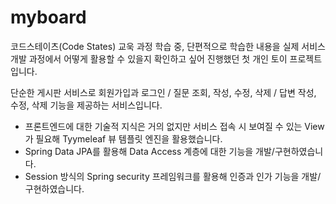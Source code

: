# myboard

코드스테이츠(Code States) 교욱 과정 학습 중, 단편적으로 학습한 내용을 실제 서비스 개발 과정에서 어떻게 활용할 수 있을지 확인하고 싶어 진행했던 첫 개인 토이 프로젝트 입니다. 


단순한 게시판 서비스로
회원가입과 로그인 / 질문 조회, 작성, 수정, 삭제 / 답변 작성, 수정, 삭제 기능을 제공하는 서비스입니다. 


- 프론트엔드에 대한 기술적 지식은 거의 없지만 서비스 접속 시 보여질 수 있는 View가 필요해 Tyymeleaf 뷰 템플릿 엔진을 활용했습니다.
- Spring Data JPA를 활용해 Data Access 계층에 대한 기능을 개발/구현하였습니다. 
- Session 방식의 Spring security 프레임워크를 활용해 인증과 인가 기능을 개발/구현하였습니다.
